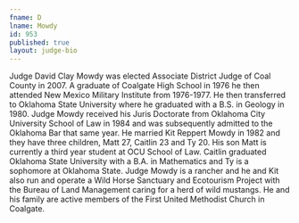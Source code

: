 ```yaml
---
fname: D
lname: Mowdy
id: 953
published: true
layout: judge-bio
---
```

Judge David Clay Mowdy was elected Associate District Judge of Coal County in 2007. A graduate of Coalgate High School in 1976 he then attended New Mexico Military Institute from 1976-1977. He then transferred to Oklahoma State University where he graduated with a B.S. in Geology in 1980. Judge Mowdy received his Juris Doctorate from Oklahoma City University School of Law in 1984 and was subsequently admitted to the Oklahoma Bar that same year. He married Kit Reppert Mowdy in 1982 and they have three children, Matt 27, Caitlin 23 and Ty 20. His son Matt is currently a third year student at OCU School of Law. Caitlin graduated Oklahoma State University with a B.A. in Mathematics and Ty is a sophomore at Oklahoma State. Judge Mowdy is a rancher and he and Kit also run and operate a Wild Horse Sanctuary and Ecotourism Project with the Bureau of Land Management caring for a herd of wild mustangs. He and his family are active members of the First United Methodist Church in Coalgate.
